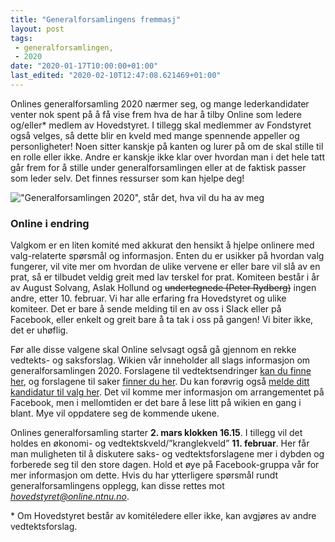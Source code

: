 ```yaml
---
title: "Generalforsamlingens fremmasj"
layout: post
tags: 
 - generalforsamlingen,
 - 2020
date: "2020-01-17T10:00:00+01:00"
last_edited: "2020-02-10T12:47:08.621469+01:00"
---
```

Onlines generalforsamling 2020 nærmer seg, og mange lederkandidater venter nok spent på å få vise frem hva de har å tilby Online som ledere og/eller\* medlem av Hovedstyret. I tillegg skal medlemmer av Fondstyret også velges, så dette blir en kveld med mange spennende appeller og personligheter! Noen sitter kanskje på kanten og lurer på om de skal stille til en rolle eller ikke. Andre er kanskje ikke klar over hvordan man i det hele tatt går frem for å stille under generalforsamlingen eller at de faktisk passer som leder selv. Det finnes ressurser som kan hjelpe deg!

!["Generalforsamlingen 2020", står det, hva vil du ha av meg](https://online.ntnu.no/media/images/responsive/46e61e45-011c-49f5-ad56-17d41ef6d7af.png)

### Online i endring
Valgkom er en liten komité med akkurat den hensikt å hjelpe onlinere med valg-relaterte spørsmål og informasjon. Enten du er usikker på hvordan valg fungerer, vil vite mer om hvordan de ulike vervene er eller bare vil slå av en prat, så er tilbudet veldig greit med lav terskel for prat. Komiteen består i år av August Solvang, Aslak Hollund og ~~undertegnede (Peter Rydberg)~~ ingen andre, etter 10. februar. Vi har alle erfaring fra Hovedstyret og ulike komiteer. Det er bare å sende melding til en av oss i Slack eller på Facebook, eller enkelt og greit bare å ta tak i oss på gangen! Vi biter ikke, det er uhøflig.

Før alle disse valgene skal Online selvsagt også gå gjennom en rekke vedtekts- og saksforslag. Wikien vår inneholder all slags informasjon om generalforsamlingen 2020. Forslagene til vedtektsendringer [kan du finne her](https://online.ntnu.no/wiki/online/generalforsamlingen/genfors2020/vedtekstforslag/), og forslagene til saker [finner du her](https://online.ntnu.no/wiki/online/generalforsamlingen/genfors2020/saksforslag/). Du kan forøvrig også [melde ditt kandidatur til valg her](https://online.ntnu.no/wiki/online/generalforsamlingen/genfors2020/valg/). Det vil komme mer informasjon om arrangementet på Facebook, men i mellomtiden er det bare å lese litt på wikien en gang i blant. Mye vil oppdatere seg de kommende ukene.

Onlines generalforsamling starter **2. mars klokken 16.15**. I tillegg vil det holdes en økonomi- og vedtektskveld/”kranglekveld” **11. februar**. Her får man muligheten til å diskutere saks- og vedtektsforslagene mer i dybden og forberede seg til den store dagen. Hold et øye på Facebook-gruppa vår for mer informasjon om dette. Hvis du har ytterligere spørsmål rundt generalforsamlingens opplegg, kan disse rettes mot *hovedstyret@online.ntnu.no*.



\* Om Hovedstyret består av komitéledere eller ikke, kan avgjøres av andre vedtektsforslag.